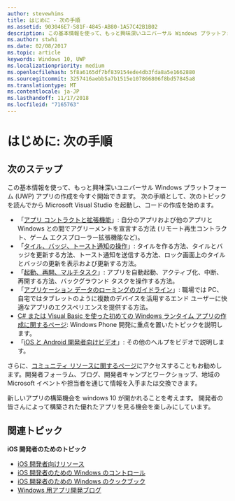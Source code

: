 ```yaml
---
author: stevewhims
title: はじめに - 次の手順
ms.assetid: 903046E7-581F-4845-AB80-1A57C42B1B02
description: この基本情報を使って、もっと興味深いユニバーサル Windows プラットフォーム (UWP) アプリの作成を今すぐ開始できます。
ms.author: stwhi
ms.date: 02/08/2017
ms.topic: article
keywords: Windows 10, UWP
ms.localizationpriority: medium
ms.openlocfilehash: 5f8a6165df7bf839154ede4db3fda8a5e1662880
ms.sourcegitcommit: 3257416aebb5a7b1515e107866806f8bd57845a8
ms.translationtype: MT
ms.contentlocale: ja-JP
ms.lasthandoff: 11/17/2018
ms.locfileid: "7165763"
---
```

# <a name="getting-started-what-next"></a>はじめに: 次の手順


## <a name="next-steps"></a>次のステップ

この基本情報を使って、もっと興味深いユニバーサル Windows プラットフォーム (UWP) アプリの作成を今すぐ開始できます。 次の手順として、次のトピックを読んでから Microsoft Visual Studio を起動し、コードの作成を始めます。

-   「[アプリ コントラクトと拡張機能](https://msdn.microsoft.com/library/windows/apps/hh464906)」: 自分のアプリおよび他のアプリと Windows との間でアグリーメントを宣言する方法 (リモート再生コントラクト、ゲーム エクスプローラー拡張機能など)。
-   「[タイル、バッジ、トースト通知の操作](https://msdn.microsoft.com/library/windows/apps/xaml/hh868259)」: タイルを作る方法、タイルとバッジを更新する方法、トースト通知を送信する方法、ロック画面上のタイルとバッジの更新を表示および更新する方法。
-   「[起動、再開、マルチタスク](https://msdn.microsoft.com/library/windows/apps/hh770837)」: アプリを自動起動、アクティブ化、中断、再開する方法、バックグラウンド タスクを操作する方法。
-   「[アプリケーション データのローミングのガイドライン](https://msdn.microsoft.com/library/windows/apps/hh465094)」: 職場では PC、自宅ではタブレットのように複数のデバイスを活用するエンド ユーザーに快適なアプリのエクスペリエンスを提供する方法。
-   [C# または Visual Basic を使った初めての Windows ランタイム アプリの作成に関するページ](http://go.microsoft.com/fwlink/p/?LinkID=394138): Windows Phone 開発に重点を置いたトピックを説明します。
-   「[iOS と Android 開発者向けビデオ](https://msdn.microsoft.com/library/windows/apps/dn393982)」: その他のヘルプをビデオで説明します。

さらに、[コミュニティ リソースに関するページ](https://developer.microsoft.com/en-us/windows/support)にアクセスすることもお勧めします。開発者フォーラム、ブログ、開発者キャンプとワークショップ、地域の Microsoft イベントや担当者を通じて情報を入手または交換できます。

新しいアプリの構築機会を windows 10 が開かれることを考えます。 開発者の皆さんによって構築された優れたアプリを見る機会を楽しみにしています。

## <a name="related-topics"></a>関連トピック

**iOS 開発者のためのトピック**
* [iOS 開発者向けリソース](https://msdn.microsoft.com/library/windows/apps/jj945493)
* [iOS 開発者のための Windows のコントロール](https://msdn.microsoft.com/library/windows/apps/dn263255)
* [iOS 開発者のための Windows のクックブック](https://msdn.microsoft.com/library/windows/apps/dn263256)
* [Windows 用アプリ開発ブログ](https://blogs.windows.com/buildingapps/2016/01/27/visual-studio-walkthrough-for-ios-developers/)

